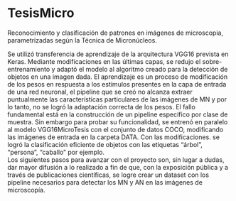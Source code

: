 # TesisMicro
Reconocimiento y clasificación de patrones en imágenes de microscopia, parametrizadas según la Técnica de Micronúcleos.

Se utilizó transferencia de aprendizaje de la arquitectura VGG16 prevista en Keras. Mediante  modificaciones en las últimas capas, se  redujo el sobre-entrenamiento y adaptó el modelo al algoritmo creado para la detección de objetos en una imagen dada. 
El aprendizaje es un proceso de modificación de los pesos en respuesta a los estímulos presentes en la capa de entrada de una red neuronal, el pipeline que se creó no alcanza extraer puntualmente las características particulares de las imágenes de MN y por lo tanto, no se logró la adaptación correcta de los pesos. El fallo fundamental está en la construcción de un pipeline específico por clase de muestra. Sin embargo para probar su funcionalidad, se entrenó en paralelo al modelo VGG16MicroTesis con el conjunto de datos COCO, modificando las imágenes de entrada en la carpeta DATA. Con las modificaciones. se logró la clasificación eficiente de objetos con las etiquetas “árbol”, “persona”, “caballo” por ejemplo.  
Los siguientes pasos para avanzar con el proyecto son, sin lugar a dudas, dar mayor difusión a lo realizado a fin de que, con la exposición pública y a través de publicaciones científicas, se logre crear un dataset con los pipeline necesarios para detectar los MN y AN en las imágenes de microscopía.
